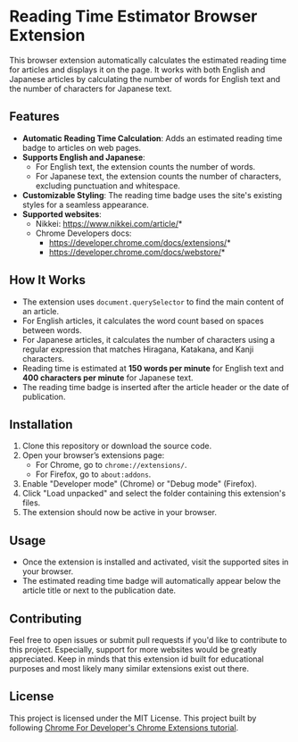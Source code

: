 # Reading Time Estimator Browser Extension

This browser extension automatically calculates the estimated reading time for articles and displays it on the page. It works with both English and Japanese articles by calculating the number of words for English text and the number of characters for Japanese text.

## Features

- **Automatic Reading Time Calculation**: Adds an estimated reading time badge to articles on web pages.
- **Supports English and Japanese**:
  - For English text, the extension counts the number of words.
  - For Japanese text, the extension counts the number of characters, excluding punctuation and whitespace.
- **Customizable Styling**: The reading time badge uses the site's existing styles for a seamless appearance.
- **Supported websites**: 
  - Nikkei: https://www.nikkei.com/article/*
  - Chrome Developers docs: 
    - https://developer.chrome.com/docs/extensions/*
    - https://developer.chrome.com/docs/webstore/*
  

## How It Works

- The extension uses `document.querySelector` to find the main content of an article.
- For English articles, it calculates the word count based on spaces between words.
- For Japanese articles, it calculates the number of characters using a regular expression that matches Hiragana, Katakana, and Kanji characters.
- Reading time is estimated at **150 words per minute** for English text and **400 characters per minute** for Japanese text.
- The reading time badge is inserted after the article header or the date of publication.

## Installation

1. Clone this repository or download the source code.
2. Open your browser’s extensions page:
   - For Chrome, go to `chrome://extensions/`.
   - For Firefox, go to `about:addons`.
3. Enable "Developer mode" (Chrome) or "Debug mode" (Firefox).
4. Click "Load unpacked" and select the folder containing this extension's files.
5. The extension should now be active in your browser.

## Usage

- Once the extension is installed and activated, visit the supported sites in your browser.
- The estimated reading time badge will automatically appear below the article title or next to the publication date.

## Contributing

Feel free to open issues or submit pull requests if you'd like to contribute to this project. Especially, support for more websites would be greatly appreciated. Keep in minds that this extension id built for educational purposes and most likely many similar extensions exist out there. 

## License

This project is licensed under the MIT License.
This project built by following [Chrome For Developer's Chrome Extensions tutorial](https://developer.chrome.com/docs/extensions/get-started/tutorial/scripts-on-every-tab). 